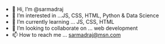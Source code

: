 - 👋 Hi, I’m @sarmadraj
- 👀 I’m interested in ...JS, CSS, HTML, Python & Data Science
- 🌱 I’m currently learning ... JS, CSS, HTML
- 💞️ I’m looking to collaborate on ... web development
- 📫 How to reach me ... sarmadraj@msn.com

<!---
sarmadraj/sarmadraj is a ✨ special ✨ repository because its `README.md` (this file) appears on your GitHub profile.
You can click the Preview link to take a look at your changes.
--->
